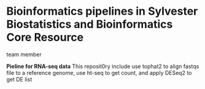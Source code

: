# Bioinformatics pipelines in Sylvester Biostatistics and Bioinformatics Core Resource
team member

**Pieline for RNA-seq data**
This reposit0ry include use tophat2 to align fastqs file to a reference genome, use ht-seq to get count, and apply DESeq2 to get DE list 
